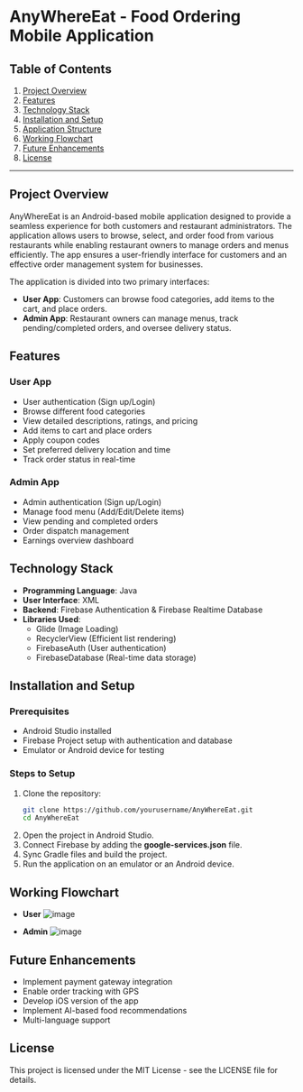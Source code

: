 # AnyWhereEat - Food Ordering Mobile Application

## Table of Contents
1. [Project Overview](#project-overview)
2. [Features](#features)
3. [Technology Stack](#technology-stack)
4. [Installation and Setup](#installation-and-setup)
5. [Application Structure](#application-structure)
6. [Working Flowchart](#working-flowchart)
7. [Future Enhancements](#future-enhancements)
8. [License](#license)

---

## Project Overview

AnyWhereEat is an Android-based mobile application designed to provide a seamless experience for both customers and restaurant administrators. The application allows users to browse, select, and order food from various restaurants while enabling restaurant owners to manage orders and menus efficiently. The app ensures a user-friendly interface for customers and an effective order management system for businesses.

The application is divided into two primary interfaces:
- **User App**: Customers can browse food categories, add items to the cart, and place orders.
- **Admin App**: Restaurant owners can manage menus, track pending/completed orders, and oversee delivery status.

## Features
### User App
- User authentication (Sign up/Login)
- Browse different food categories
- View detailed descriptions, ratings, and pricing
- Add items to cart and place orders
- Apply coupon codes
- Set preferred delivery location and time
- Track order status in real-time

### Admin App
- Admin authentication (Sign up/Login)
- Manage food menu (Add/Edit/Delete items)
- View pending and completed orders
- Order dispatch management
- Earnings overview dashboard

## Technology Stack
- **Programming Language**: Java
- **User Interface**: XML
- **Backend**: Firebase Authentication & Firebase Realtime Database
- **Libraries Used**:
  - Glide (Image Loading)
  - RecyclerView (Efficient list rendering)
  - FirebaseAuth (User authentication)
  - FirebaseDatabase (Real-time data storage)

## Installation and Setup
### Prerequisites
- Android Studio installed
- Firebase Project setup with authentication and database
- Emulator or Android device for testing

### Steps to Setup
1. Clone the repository:
   ```sh
   git clone https://github.com/yourusername/AnyWhereEat.git
   cd AnyWhereEat
   ```
2. Open the project in Android Studio.
3. Connect Firebase by adding the **google-services.json** file.
4. Sync Gradle files and build the project.
5. Run the application on an emulator or an Android device.


## Working Flowchart
- **User**
  ![image](https://github.com/user-attachments/assets/fb4bdf3e-99e5-4c51-99fb-435676c41bbe)

- **Admin**
  ![image](https://github.com/user-attachments/assets/da8f66e0-6b03-438a-9aa5-a08ef5954548)

## Future Enhancements
- Implement payment gateway integration
- Enable order tracking with GPS
- Develop iOS version of the app
- Implement AI-based food recommendations
- Multi-language support

## License
This project is licensed under the MIT License - see the LICENSE file for details.

